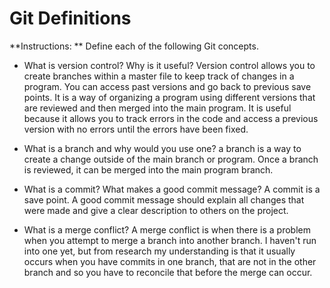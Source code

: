 # Git Definitions

**Instructions: ** Define each of the following Git concepts.

* What is version control?  Why is it useful?
Version control allows you to create branches within a master file to keep track of changes in a program. You can access past versions and go back to previous save points.
It is a way of organizing a program using different versions that are reviewed and then merged into the main program. It is useful because it allows you to track errors in the code and access a previous version with no errors until the errors have been fixed. 

* What is a branch and why would you use one? a branch is a way to create a change outside of the main branch or program. Once a branch is reviewed, it can be merged into the main program branch.


* What is a commit? What makes a good commit message? A commit is a save point. A good commit message should explain all changes that were made and give a clear description to others on the project.


* What is a merge conflict? 
A merge conflict is when there is a problem when you attempt to merge a branch into another branch. I haven't run into one yet, but from research my understanding is that it usually occurs when you have commits in one branch, that are not in the other branch and so you have to reconcile that before the merge can occur. 